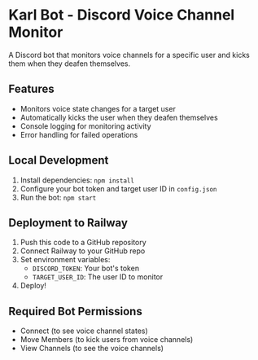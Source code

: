 # Karl Bot - Discord Voice Channel Monitor

A Discord bot that monitors voice channels for a specific user and kicks them when they deafen themselves.

## Features
- Monitors voice state changes for a target user
- Automatically kicks the user when they deafen themselves
- Console logging for monitoring activity
- Error handling for failed operations

## Local Development
1. Install dependencies: `npm install`
2. Configure your bot token and target user ID in `config.json`
3. Run the bot: `npm start`

## Deployment to Railway
1. Push this code to a GitHub repository
2. Connect Railway to your GitHub repo
3. Set environment variables:
   - `DISCORD_TOKEN`: Your bot's token
   - `TARGET_USER_ID`: The user ID to monitor
4. Deploy!

## Required Bot Permissions
- Connect (to see voice channel states)
- Move Members (to kick users from voice channels)
- View Channels (to see the voice channels)
